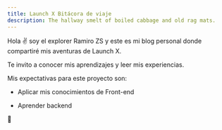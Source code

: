 ```yaml
---
title: Launch X Bitácora de viaje
description: The hallway smelt of boiled cabbage and old rag mats.
---
```


Hola ✌️  soy el explorer Ramiro ZS y este es mi blog personal donde compartiré mis aventuras de Launch X.

Te invito a conocer mis aprendizajes y leer mis experiencias.


Mis expectativas para este proyecto son:

- Aplicar mis conocimientos de Front-end

- Aprender backend

🚀
